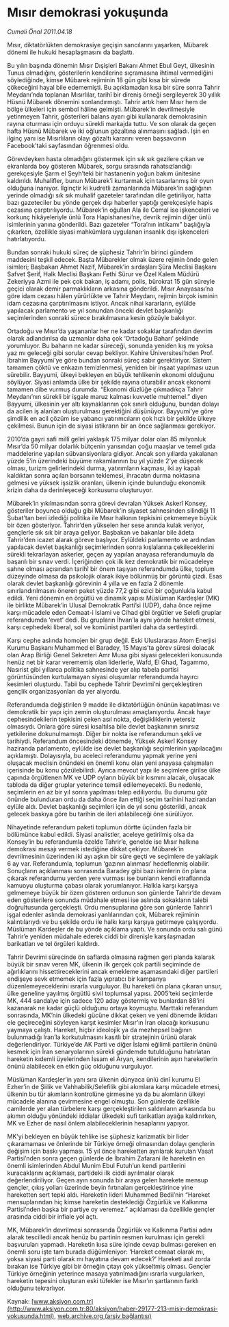 # Mısır demokrasi yokuşunda

*Cumali Önal 2011.04.18*

<font class="agenda2NewsSpot">
 Mısır, diktatörlükten demokrasiye geçişin sancılarını yaşarken, Mübarek dönemi ile hukuki hesaplaşmasını da başlattı.
</font>
<font class="newsDetail">
 <p>
  <p class="MsoNormal">
   Bu yılın başında dönemin Mısır Dışişleri Bakanı Ahmet Ebul Geyt, ülkesinin Tunus olmadığını, gösterilerin kendilerine sıçramasına ihtimal vermediğini söylediğinde, kimse Mübarek rejiminin 18 gün gibi kısa bir sürede çökeceğini hayal bile edememişti. Bu açıklamadan kısa bir süre sonra Tahrir Meydanı’nda toplanan Mısırlılar, tarihî bir direniş örneği sergileyerek 30 yıllık Hüsnü Mübarek dönemini sonlandırmıştı. Tahrir artık hem Mısır hem de bölge ülkeleri için sembol hâline gelmişti. Mübarek’in devrilmesiyle yetinmeyen Tahrir, gösterileri balans ayarı gibi kullanarak demokrasinin rayına oturması için orduyu sürekli markajda tuttu. Ve son olarak da geçen hafta Hüsnü Mübarek ve iki oğlunun gözaltına alınmasını sağladı. İşin en ilginç yanı ise Mısırlıların olayı gözaltı kararını veren başsavcının Facebook’taki sayfasından öğrenmesi oldu.
  </p>
  <p class="MsoNormal">
   Görevdeyken hasta olmadığını göstermek için sık sık gezilere çıkan ve ekranlarda boy gösteren Mübarek, sorgu sırasında rahatsızlandığı gerekçesiyle Şarm el Şeyh’teki bir hastanenin yoğun bakım ünitesine kaldırıldı. Muhalifler, bunun Mübarek’i kurtarmak için tasarlanmış bir oyun olduğuna inanıyor. İlginçtir ki kudretli zamanlarında Mübarek’in sağlığının yerinde olmadığı sık sık muhalif gazeteler tarafından dile getiriliyor, hatta bazı gazeteciler bu yönde gerçek dışı haberler yaptığı gerekçesiyle hapis cezasına çarptırılıyordu. Mübarek’in oğulları Ala ile Cemal ise işkenceleri ve korkunç hikâyeleriyle ünlü Tora Hapishanesi’ne, devrik rejimin diğer ünlü isimlerinin yanına gönderildi. Bazı gazeteler “Tora’nın intikamı” başlığıyla çıkarken, özellikle siyasi mahkûmlara uygulanan insanlık dışı işkenceleri hatırlatıyordu.
  </p>
  <p class="MsoNormal">
   Bundan sonraki hukuki süreç de şüphesiz Tahrir’in birinci gündem maddesini teşkil edecek. Başta Mübarekler olmak üzere rejimin önde gelen isimleri; Başbakan Ahmet Nazif, Mübarek’in sırdaşları Şûra Meclisi Başkanı Safvet Şerif, Halk Meclisi Başkanı Fethi Sürur ve Özel Kalem Müdürü Zekeriyya Azmi ile pek çok bakan, iş adamı, polis, bürokrat 15 gün süreyle geçici olarak demir parmaklıkların arkasına gönderildi. Mısır Anayasası’na göre idam cezası hâlen yürürlükte ve Tahrir Meydanı, rejimin birçok isminin idam cezasına çarptırılmasını istiyor. Ancak nihai kararların, eylülde yapılacak parlamento ve yıl sonundan önceki devlet başkanlığı seçimlerinden sonraki sürece bırakılmasına kesin gözüyle bakılıyor.
  </p>
  <p class="MsoNormal">
   Ortadoğu ve Mısır’da yaşananlar her ne kadar sokaklar tarafından devrim olarak adlandırılsa da uzmanlar daha çok ‘Ortadoğu Baharı’ şeklinde yorumluyor. Bu baharın ne kadar süreceği, sonunda yeniden kış mı yoksa yaz mı geleceği gibi sorular cevap bekliyor. Kahire Üniversitesi’nden Prof. İbrahim Bayyumi’ye göre bundan sonraki süreç sabır gerektiriyor. Sistem tamamen çöktü ve enkazın temizlenmesi, yeniden bir inşaat yapılması uzun sürebilir. Bayyumi, ülkeyi bekleyen en büyük tehlikenin ekonomi olduğunu söylüyor. Siyasi anlamda ülke bir şekilde rayına oturabilir ancak ekonomi tamamen dibe vurmuş durumda. “Ekonomi düzlüğe çıkmadıkça Tahrir Meydanı’nın sürekli bir işgale maruz kalması kuvvetle muhtemel.” diyen Bayyumi, ülkesinin yer altı kaynaklarının çok sınırlı olduğunu, bundan dolayı da acilen iş alanları oluşturulması gerektiğini düşünüyor. Bayyumi’ye göre şimdilik en acil çözüm ise yabancı yatırımcıların çok hızlı bir şekilde ülkeye çekilmesi. Bunun için de siyasi istikrarın bir an önce sağlanması gerekiyor.
  </p>
  <p class="MsoNormal">
   2010’da gayri safi millî geliri yaklaşık 175 milyar dolar olan 85 milyonluk Mısır’da 50 milyar dolarlık bütçenin yarısından çoğu maaşlar ve temel gıda maddelerine yapılan sübvansiyonlara gidiyor. Ancak son yıllarda yakalanan yüzde 5’in üzerindeki büyüme rakamlarının bu yıl yüzde 2’ye düşecek olması, turizm gelirlerindeki durma, yatırımların kaçması, iki ay kapalı kaldıktan sonra açılan borsanın teklemesi, ihracatın durma noktasına gelmesi ve yüksek işsizlik oranları, ülkenin içinde bulunduğu ekonomik krizin daha da derinleşeceği korkusunu oluşturuyor.
  </p>
  <p class="MsoNormal">
   Mübarek’in yıkılmasından sonra görevi devralan Yüksek Askerî Konsey, gösteriler boyunca olduğu gibi Mübarek’in siyaset sahnesinden silindiği 11 Şubat’tan beri izlediği politika ile Mısır halkının tepkisini çekmemeye büyük bir özen gösteriyor. Tahrir’den yükselen her sese anında kulak veriyor, gençlerle sık sık bir araya geliyor. Başbakan ve bakanlar bile âdeta Tahrir’den icazet alarak göreve başlıyor. Eylüldeki parlamento ve ardından yapılacak devlet başkanlığı seçimlerinden sonra kışlalarına çekileceklerini sürekli tekrarlayan askerler, geçen ay yapılan anayasa referandumuyla da başarılı bir sınav verdi. İçeriğinden çok ilk kez demokratik bir mücadeleye sahne olması açısından tarihî bir önem taşıyan referandumda ülke, toplum düzeyinde olmasa da psikolojik olarak ikiye bölünmüş bir görüntü çizdi. Esas olarak devlet başkanlığı görevinin 4 yılla ve en fazla 2 dönemle sınırlandırılmasını öneren paket yüzde 77,2 gibi ezici bir çoğunlukla kabul edildi. Yeni dönemin en örgütlü ve dinamik yapısı Müslüman Kardeşler (MK) ile birlikte Mübarek’in Ulusal Demokratik Parti’si (UDP), daha önce rejime karşı mücadele eden Cemaat-i İslami ve Cihad gibi örgütler ve Selefi gruplar referandumda ‘evet’ dedi.
   <span>
   </span>
   Bu grupların İhvan’la aynı yönde hareket etmesi, karşı cephedeki liberal, sol ve komünist partileri daha da sertleştirdi.
  </p>
  <p class="MsoNormal">
   Karşı cephe aslında homojen bir grup değil.
   <span>
   </span>
   Eski Uluslararası Atom Enerjisi Kurumu Başkanı Muhammed el Baradey, 15 Mayıs’ta görev süresi dolacak olan Arap Birliği Genel Sekreteri Amr Musa gibi siyasi gelecekleri konusunda henüz net bir karar verememiş olan liderlerle, Wafd, El Ghad, Tagammo, Nasırist gibi yıllarca politika sahnesinde yer alıp tabela partisi görüntüsünden kurtulamayan siyasi oluşumlar referandumda hayırcı kesimleri oluşturdu. Tabii bu cephede Tahrir Devrimi’ni gerçekleştiren gençlik organizasyonları da yer alıyordu.
  </p>
  <p class="MsoNormal">
   Referandumda değiştirilen 9 madde ile diktatörlüğün önünün kapatılması ve demokratik bir yapı için zemin oluşturulması amaçlanıyordu. Ancak hayır cephesindekilerin tepkisini çeken asıl nokta, değişikliklerin yetersiz olmasıydı. Onlara göre süresi kısaltılsa bile devlet başkanının sınırsız yetkilerine dokunulmamıştı. Diğer bir nokta ise referandumun şekli ve tarihiydi. Referandum öncesindeki dönemde, Yüksek Askerî Konsey haziranda parlamento, eylülde ise devlet başkanlığı seçimlerinin yapılacağını açıklamıştı. Dolayısıyla, bu aceleci referandumu yapmak yerine yeni oluşacak meclisin önündeki en önemli konu olan yeni anayasa çalışmaları içerisinde bu konu çözülebilirdi. Ayrıca mevcut yapı ile seçimlere girilse ülke çapında örgütlenen MK ve UDP oyların büyük bir kısmını alacak, oluşacak tabloda da diğer gruplar yeterince temsil edilemeyecekti. Bu nedenle, seçimlerin en az bir yıl sonra yapılması talep ediliyordu. Bu durumu göz önünde bulunduran ordu da daha önce ilan ettiği seçim tarihini hazirandan eylüle aldı. Devlet başkanlığı seçimleri için de yıl sonu gösterildi, ancak gelecek baskıya göre bu tarihin de ileri atılabileceği öne sürülüyor.
  </p>
  <p class="MsoNormal">
   Nihayetinde referandum paketi toplumun dörtte üçünden fazla bir bölümünce kabul edildi. Siyasi analistler, aceleye getirilmiş olsa da Konsey’in bu referandumla özelde Tahrir’e, genelde ise Mısır halkına demokrasi mesajı vermek istediğine dikkat çekiyor. Mübarek’in devrilmesinin üzerinden iki ayı aşkın bir süre geçti ve seçimlere de yaklaşık 6 ay var. Referandumla, toplumun ‘gazının alınması’ hedeflenmiş olabilir. Sonuçların açıklanması sonrasında Baradey gibi bazı isimlerin ön plana çıkarak referandumu yerden yere vurması ise bunların kendi etraflarında kamuoyu oluşturma çabası olarak yorumlanıyor. Halkla karşı karşıya gelmemeye büyük bir özen gösteren ordunun son günlerde Tahrir’de devam eden gösterilere sonunda müdahale etmesi ise aslında sokakların talebi doğrultusunda gerçekleşti. Ordu mensuplarına göre son günlerde Tahrir’i işgal edenler aslında demokrasi yanlılarından çok, Mübarek rejiminin kalıntılarıydı ve bu şekilde ordu ile halkı karşı karşıya getirmeye çalışıyordu. Müslüman Kardeşler de bu yönde açıklama yaptı. Ve sonunda ordu salı günü Tahrir’e yeniden müdahale ederek ciddi bir direnişle karşılaşmadan barikatları ve tel örgüleri kaldırdı.
  </p>
  <p class="MsoNormal">
   Tahrir Devrimi sürecinde ön saflarda olmasına rağmen geri planda kalarak büyük bir sınav veren MK, ülkenin ilk gerçek çok partili seçiminde de ağırlıklarını hissettireceklerini ancak emekleme aşamasındaki diğer partileri endişeye sevk etmemek için fazla yıpratıcı bir kampanya düzenlemeyeceklerini ısrarla vurguluyor. Bu hareketi ön plana çıkaran unsur, ülke geneline yayılmış örgütlü sivil toplumsal yapısı. 2005’teki seçimlerde MK, 444 sandalye için sadece 120 aday göstermiş ve bunlardan 88’ini kazanarak ne kadar güçlü olduğunu ortaya koymuştu. Marttaki referandum sonrasında, MK’nin ülkedeki gücüne dikkat çeken ve yeni dönemde iktidarı ele geçireceğini söyleyen karşıt kesimler Mısır’ın İran olacağı korkusunu yaymaya çalıştı. Hareket, hiçbir ideolojik ya da mezhepsel bağının bulunmadığı İran’la korkutulmasını kasıtlı bir stratejinin ürünü olarak değerlendiriyor. Türkiye’de AK Parti ve diğer İslami eğilimli partilerin önünü kesmek için İran senaryolarının sürekli gündemde tutulduğunu hatırlatan hareketin kıdemli üyelerinden İssam el Aryan, kendilerinin aşırı hareketlerin önünü alabilecek en etkin güç olduğunu vurguluyor.
  </p>
  <p class="MsoNormal">
   Müslüman Kardeşler’in yanı sıra ülkenin dünyaca ünlü dinî kurumu El Ezher’in de Şiilik ve Vahhabilik/Selefilik gibi akımlara karşı mücadele etmesi, ülkenin bu tür akımların kontrolüne girmesine ya da bu akımların ülkeyi mücadele alanına çevirmesine engel olmuştu. Son günlerde özellikle camilerde yer alan türbelere karşı gerçekleştirilen saldırıların arkasında bu akımın olduğu yönündeki iddialar ülkedeki sufi tarikatları ayağa kaldırırken, MK ve Ezher de nasıl önlem alabileceklerinin hesaplarını yapıyor.
  </p>
  <p class="MsoNormal">
   MK’yi bekleyen en büyük tehlike ise şüphesiz karizmatik bir lider çıkaramaması ve önlerinde bir Türkiye örneği olmasından dolayı gençlerin değişim için baskı yapması. 15 yıl önce hareketten ayrılarak kurulan Vasat Partisi’nden sonra geçen günlerde de İbrahim Zafarani ile hareketin en önemli isimlerinden Abdul Munim Ebul Futuh’un kendi partilerini kuracaklarını açıklaması, partideki ilk ciddi ayrılmalar olarak değerlendiriliyor. Geçen ayın sonunda bir araya gelen harekete mensup gençler, çıkış yolları üzerinde beyin fırtınaları gerçekleştirince yine hareketten sert tepki aldı. Hareketin lideri Muhammed Bedii’nin “Hareket mensuplarından hiç kimse hareketin desteklediği Özgürlük ve Kalkınma Partisi’nden başka bir partiye oy veremez.” açıklaması da özellikle gençler arasında ciddi bir infiale yol açtı.
  </p>
  <p class="MsoNormal">
   MK, Mübarek’in devrilmesi sonrasında Özgürlük ve Kalkınma Partisi adını alarak tescilledi ancak henüz bu partinin resmen kurulması için gerekli başvuruları yapmadı. Hareketin kısa süre içinde cevap bulması gereken en önemli soru işte tam burada düğümleniyor: ‘Hareket cemaat olarak mı, yoksa siyasi parti olarak mı hayatına devam edecek?’ Hareketi asıl zorda bırakan ise Türkiye gibi bir örneğin çıtayı çok yükseltmiş olması. Gençler Türkiye örneğinin yeterince masaya yatırılmadığını ısrarla vurgularken, hareketin tepesini oluşturan eski tüfekler ise Mısır’ın şartlarının farklı olduğunu tekrarlıyor.
  </p>
 </p>
</font>

Kaynak: [www.aksiyon.com.tr](http://www.aksiyon.com.tr:80/aksiyon/haber-29177-213-misir-demokrasi-yokusunda.html), [web.archive.org (arşiv bağlantısı)](http://web.archive.org/web/20110825101653/http://www.aksiyon.com.tr:80/aksiyon/haber-29177-213-misir-demokrasi-yokusunda.html)
